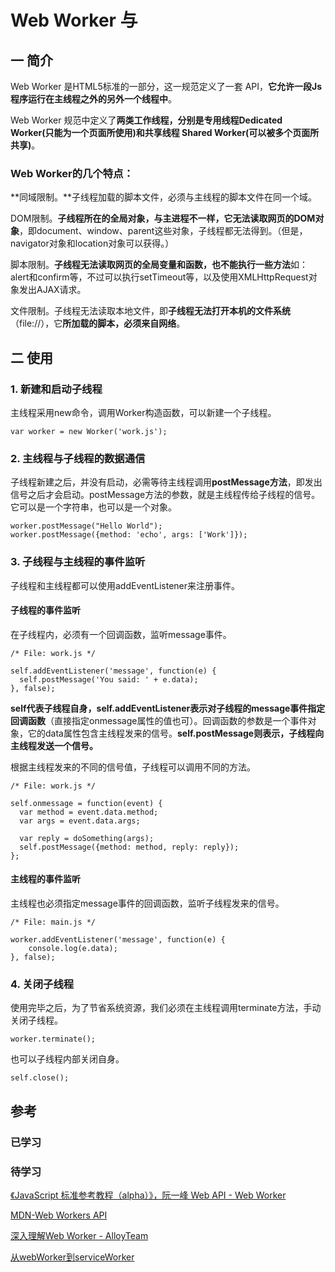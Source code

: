 # Web Worker 与
## 一 简介
Web Worker 是HTML5标准的一部分，这一规范定义了一套 API，**它允许一段Js程序运行在主线程之外的另外一个线程中**。

Web Worker 规范中定义了**两类工作线程，分别是专用线程Dedicated Worker(只能为一个页面所使用)和共享线程 Shared Worker(可以被多个页面所共享)**。

### Web Worker的几个特点：

**同域限制。**子线程加载的脚本文件，必须与主线程的脚本文件在同一个域。

DOM限制。**子线程所在的全局对象，与主进程不一样，它无法读取网页的DOM对象**，即document、window、parent这些对象，子线程都无法得到。（但是，navigator对象和location对象可以获得。）

脚本限制。**子线程无法读取网页的全局变量和函数，也不能执行一些方法**如：alert和confirm等，不过可以执行setTimeout等，以及使用XMLHttpRequest对象发出AJAX请求。

文件限制。子线程无法读取本地文件，即**子线程无法打开本机的文件系统**（file://），它**所加载的脚本，必须来自网络**。

## 二 使用
### 1. 新建和启动子线程
主线程采用new命令，调用Worker构造函数，可以新建一个子线程。


```
var worker = new Worker('work.js');

```

### 2. 主线程与子线程的数据通信
子线程新建之后，并没有启动，必需等待主线程调用**postMessage方法**，即发出信号之后才会启动。postMessage方法的参数，就是主线程传给子线程的信号。它可以是一个字符串，也可以是一个对象。



```
worker.postMessage("Hello World");
worker.postMessage({method: 'echo', args: ['Work']});
```

### 3. 子线程与主线程的事件监听
子线程和主线程都可以使用addEventListener来注册事件。

#### 子线程的事件监听
在子线程内，必须有一个回调函数，监听message事件。



```
/* File: work.js */

self.addEventListener('message', function(e) {
  self.postMessage('You said: ' + e.data);
}, false);
```



**self代表子线程自身，self.addEventListener表示对子线程的message事件指定回调函数**（直接指定onmessage属性的值也可）。回调函数的参数是一个事件对象，它的data属性包含主线程发来的信号。**self.postMessage则表示，子线程向主线程发送一个信号。**

根据主线程发来的不同的信号值，子线程可以调用不同的方法。



```
/* File: work.js */

self.onmessage = function(event) {
  var method = event.data.method;
  var args = event.data.args;

  var reply = doSomething(args);
  self.postMessage({method: method, reply: reply});
};

```


#### 主线程的事件监听
主线程也必须指定message事件的回调函数，监听子线程发来的信号。



```
/* File: main.js */

worker.addEventListener('message', function(e) {
	console.log(e.data);
}, false);
```




### 4. 关闭子线程

使用完毕之后，为了节省系统资源，我们必须在主线程调用terminate方法，手动关闭子线程。



```
worker.terminate();

```

也可以子线程内部关闭自身。



```
self.close();

```


## 参考
### 已学习


### 待学习
[《JavaScript 标准参考教程（alpha）》，阮一峰 Web API - Web Worker](http://javascript.ruanyifeng.com/htmlapi/webworker.html)

[MDN-Web Workers API](https://developer.mozilla.org/zh-CN/docs/Web/API/Web_Workers_API)

[深入理解Web Worker - AlloyTeam](http://www.alloyteam.com/2015/11/deep-in-web-worker/)

[从webWorker到serviceWorker](http://jixianqianduan.com/frontend-javascript/2014/06/05/webworker-serviceworker.html)